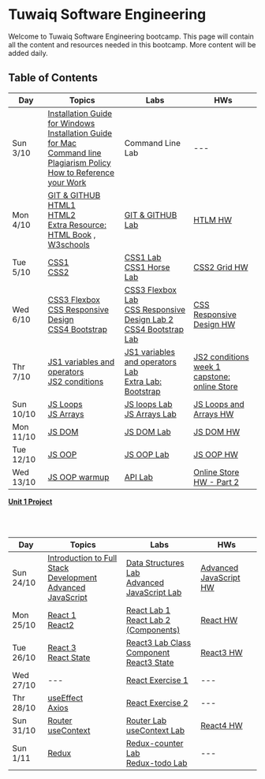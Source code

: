 # Tuwaiq Software Engineering

Welcome to Tuwaiq Software Engineering bootcamp.
This page will contain all the content and resources needed in this bootcamp. More content will be added daily.

## Table of Contents

| Day         | Topics      | Labs        | HWs |
| ----------- | ----------- | ----------- | --- |
| Sun 3/10    | [Installation Guide for Windows](https://github.com/Tuwaiq-SE-Riyadh/students-content/blob/main/slides/week1/Windows_Installation_Guide.pdf) <br> [Installation Guide for Mac](https://github.com/Tuwaiq-SE-Riyadh/students-content/blob/main/slides/week1/Mac_Installation_Guide.pdf) <br> [Command line](https://github.com/Tuwaiq-SE-Riyadh/students-content/blob/main/slides/week1/Command_Line.pdf) <br> [Plagiarism Policy](https://www.dropbox.com/sh/e533hpeddk382u5/AACsj8gievyt1rP4NXrkkCiOa/Certified%20Full%20Stack%20Web%20Developer%20Bootcamp/Level%201%3A%20Web%20Development%20Essentials/Task%201/Additional%20reading/Additional%20Reading%20-%20Plagiarism%20Policy.pdf?dl=0) <br> [How to Reference your Work](https://www.dropbox.com/sh/e533hpeddk382u5/AABOgllceZsIrrcd-plSMulna/Certified%20Full%20Stack%20Web%20Developer%20Bootcamp/Level%201%3A%20Web%20Development%20Essentials/Task%201/Additional%20reading/How%20to%20Reference%20your%20Work.pdf?dl=0)      | Command Line Lab      | --- |
| Mon 4/10    | [GIT & GITHUB](https://github.com/Tuwaiq-SE-Riyadh/students-content/blob/main/slides/week1/intro_to_git.pdf) <br> [HTML1](https://github.com/Tuwaiq-SE-Riyadh/students-content/blob/main/slides/week1/HTML1.pdf) <br> [HTML2](https://github.com/Tuwaiq-SE-Riyadh/students-content/blob/main/slides/week1/HTML2.pdf) <br> [Extra Resource: HTML Book](https://www.dropbox.com/sh/e533hpeddk382u5/AAD74heoU3vsMwuVNeexIQeba/Certified%20Full%20Stack%20Web%20Developer%20Bootcamp/Level%201%3A%20Web%20Development%20Essentials/Task%201/Additional%20reading?dl=0&preview=HTML5NotesForProfessionals.pdf&subfolder_nav_tracking=1) , [W3schools](https://www.w3schools.com/)  | [GIT & GITHUB Lab](https://github.com/Tuwaiq-SE-Riyadh/week01_day02_gitGithub) | [HTLM HW](https://github.com/Tuwaiq-SE-Riyadh/week01_day02_HTML)|
| Tue 5/10    | [CSS1](https://github.com/Tuwaiq-SE-Riyadh/students-content/blob/main/slides/week1/CSS1.pdf) <br> [CSS2](https://github.com/Tuwaiq-SE-Riyadh/students-content/blob/main/slides/week1/CSS2.pdf) | [CSS1 Lab](https://github.com/Tuwaiq-SE-Riyadh/week01_day03_CSS1) <br> [CSS1 Horse Lab](https://github.com/Tuwaiq-SE-Riyadh/week01_day03_CSS2_Horse) | [CSS2 Grid HW](https://github.com/Tuwaiq-SE-Riyadh/Week1_Day3_CSSGrid)
| Wed 6/10    | [CSS3 Flexbox](https://github.com/Tuwaiq-SE-Riyadh/students-content/blob/main/slides/week1/CSS3_Flexbox.pdf) <br> [CSS  Responsive Design](https://github.com/Tuwaiq-SE-Riyadh/students-content/blob/main/slides/week1/Responsive_Design.pdf) <br> [CSS4 Bootstrap](https://github.com/Tuwaiq-SE-Riyadh/students-content/blob/main/slides/week1/CSS_Bootstrap.pdf) | [CSS3 Flexbox Lab](https://github.com/Tuwaiq-SE-Riyadh/week01_day04_FlexBox) <br> [CSS Responsive Design Lab 2](https://github.com/Tuwaiq-SE-Riyadh/week01_day04_ResponsiveDesign_2) <br> [CSS4 Bootstrap Lab](https://github.com/Tuwaiq-SE-Riyadh/week01_day04_Bootstrap) | [CSS Responsive Design HW](https://github.com/Tuwaiq-SE-Riyadh/week01_day04_ResponsiveDesign_1)
| Thr 7/10    | [JS1 variables and operators](https://github.com/Tuwaiq-SE-Riyadh/students-content/blob/main/slides/week1/JS1_variables_and_operators.pdf) <br> [JS2 conditions](https://github.com/Tuwaiq-SE-Riyadh/students-content/blob/main/slides/week1/JS2_conditions.pdf) | [JS1 variables and operators Lab](https://github.com/Tuwaiq-SE-Riyadh/week01_day05_JS_variables_conditions) <br> [Extra Lab: Bootstrap](https://github.com/Tuwaiq-SE-Riyadh/W01D05-Bootstrap-Lab) | [JS2 conditions](https://github.com/Tuwaiq-SE-Riyadh/week01_day05_JS_conditions) <br> [week 1 capstone: online Store](https://github.com/Tuwaiq-SE-Riyadh/W01D05-HW) |
| Sun 10/10    | [JS Loops](https://github.com/Tuwaiq-SE-Riyadh/students-content/blob/main/slides/week2/JS2_loop.pdf) <br> [JS Arrays](https://github.com/Tuwaiq-SE-Riyadh/students-content/blob/main/slides/week2/JS4_Arrays.pdf) | [JS loops Lab](https://github.com/Tuwaiq-SE-Riyadh/week02_day06_JS_loops) <br> [JS Arrays Lab](https://github.com/Tuwaiq-SE-Riyadh/week02_day06_JS_arrays) | [JS Loops and Arrays HW](https://github.com/Tuwaiq-SE-Riyadh/week02_day06_JS_arrays_loops_HW) |
| Mon 11/10    | [JS DOM](https://github.com/Tuwaiq-SE-Riyadh/students-content/blob/main/slides/week2/JS_Scripting_EventHandiling.pdf) | [JS DOM Lab](https://github.com/Tuwaiq-SE-Riyadh/week02_day07_JS_DOM) | [JS DOM HW](https://github.com/Tuwaiq-SE-Riyadh/week02_day07_JS_DOM_HW) |
| Tue 12/10    | [JS OOP](https://github.com/Tuwaiq-SE-Riyadh/students-content/blob/main/slides/week2/JS5_OOP.pdf) | [JS OOP Lab](https://github.com/Tuwaiq-SE-Riyadh/week02_day08_JS_OOP) | [JS OOP HW](https://github.com/Tuwaiq-SE-Riyadh/week02_day08_JS_OOP_HW) |
| Wed 13/10    | [JS OOP warmup](https://github.com/Tuwaiq-SE-Riyadh/week02_day09_warmup_OOP) | [API Lab](https://github.com/Tuwaiq-SE-Riyadh/week02_day09_API) | [Online Store HW - Part 2](https://github.com/Tuwaiq-SE-Riyadh/week02_day09_OnlineStore_part2_HW) |

**[Unit 1 Project](https://github.com/Tuwaiq-SE-Riyadh/Project-Unit-1)**

<br><br>

| Day         | Topics      | Labs        | HWs |
| ----------- | ----------- | ----------- | --- |
| Sun 24/10   | [Introduction to Full Stack Development](https://github.com/Tuwaiq-SE-Riyadh/students-content/blob/main/slides/week4/Intoduction_to_full_stack_development.pdf) <br> [Advanced JavaScript](https://github.com/Tuwaiq-SE-Riyadh/students-content/blob/main/slides/week4/Advance_JavaScript.pdf)     | [Data Structures Lab](https://github.com/Tuwaiq-SE-Riyadh/week04_day16_Data_Structure) <br> [Advanced JavaScript Lab](https://github.com/Tuwaiq-SE-Riyadh/week04_day16_AdvancedJS)   | [Advanced JavaScript HW](https://github.com/Tuwaiq-SE-Riyadh/week04_day16_AdvancedJS_HW) |
| Mon 25/10   | [React 1](https://github.com/Tuwaiq-SE-Riyadh/students-content/blob/main/slides/week4/React1.pdf) <br> [React2](https://github.com/Tuwaiq-SE-Riyadh/students-content/blob/main/slides/week4/React2.pdf)     |    [React Lab 1](https://github.com/Tuwaiq-SE-Riyadh/week04_day17_React) <br> [React Lab 2 (Components)](https://github.com/Tuwaiq-SE-Riyadh/week04_day17_React_Components)   | [React HW](https://github.com/Tuwaiq-SE-Riyadh/week04_day17_React_HW) |
| Tue 26/10   | [React 3](https://github.com/Tuwaiq-SE-Riyadh/students-content/blob/main/slides/week4/React3.pdf) <br> [React State](https://github.com/Tuwaiq-SE-Riyadh/students-content/blob/main/slides/week4/State_Manipulation.pdf) |    [React3 Lab Class Component](https://github.com/Tuwaiq-SE-Riyadh/week04_day18_class_component) <br> [React3 State](https://github.com/Tuwaiq-SE-Riyadh/week04_day18_State)   | [React3 HW](https://github.com/Tuwaiq-SE-Riyadh/week04_day18_class_component_HW) |
| Wed 27/10   | --- | [React Exercise 1](https://github.com/Tuwaiq-SE-Riyadh/react-project) | --- |
| Thr 28/10   | [useEffect](https://github.com/Tuwaiq-SE-Riyadh/students-content/blob/main/slides/week4/useEffect_Hook.pdf) <br> [Axios](https://github.com/Tuwaiq-SE-Riyadh/students-content/blob/main/slides/week4/Axios.pdf) | [React Exercise 2](https://github.com/Tuwaiq-SE-Riyadh/react-exercise-2) | --- |
| Sun 31/10   | [Router](https://github.com/Tuwaiq-SE-Riyadh/students-content/blob/main/slides/week5/Router.pdf) <br> [useContext](https://github.com/Tuwaiq-SE-Riyadh/students-content/blob/main/slides/week5/useContext.pdf) | [Router Lab](https://github.com/maryam-balabeed/week04_day21_Router) <br> [useContext Lab](https://github.com/Tuwaiq-SE-Riyadh/week4-day21-useContext-Lab)| [React4 HW](https://github.com/Tuwaiq-SE-Riyadh/week05_day21_HW)  |
| Sun 1/11   | [Redux](https://github.com/Tuwaiq-SE-Riyadh/students-content/blob/main/slides/week5/Redux.pptx.pdf) | [Redux-counter Lab](https://github.com/Tuwaiq-SE-Riyadh/week05-day22-Redux-Counter) <br> [Redux-todo Lab]()| ---  |
